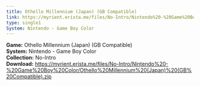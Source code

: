```yaml
---
title: Othello Millennium (Japan) (GB Compatible)
link: https://myrient.erista.me/files/No-Intro/Nintendo%20-%20Game%20Boy%20Color/Othello%20Millennium%20(Japan)%20(GB%20Compatible).zip
type: single1
System: Nintendo - Game Boy Color
---
```

<b>Game:</b> Othello Millennium (Japan) (GB Compatible)<br>
<b>System:</b> Nintendo - Game Boy Color<br>
<b>Collection:</b> No-Intro<br>
<b>Download:</b> https://myrient.erista.me/files/No-Intro/Nintendo%20-%20Game%20Boy%20Color/Othello%20Millennium%20(Japan)%20(GB%20Compatible).zip